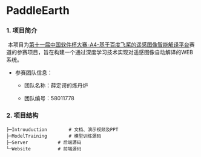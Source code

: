# PaddleEarth

### 1. 项目简介

​		本项目为[第十一届中国软件杯大赛-A4-基于百度飞桨的遥感图像智能解译平台](http://www.cnsoftbei.com/plus/view.php?aid=706)赛道的参赛项目，旨在构建一个通过深度学习技术实现对遥感图像自动解译的WEB系统。

+ 参赛团队信息：

  + 团队名称：薛定谔的炼丹炉

  + 团队编号：58011778

### 2. 项目结构

 ```
 ├─Introuduction		# 文档、演示视频及PPT
 ├─ModelTraining		# 模型训练源码
 ├─Server			# 后端源码
 └─Website			# 前端源码
 ```


